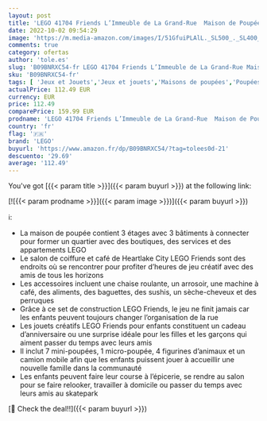 ```yaml
---
layout: post
title: 'LEGO 41704 Friends L’Immeuble de La Grand-Rue  Maison de Poupée  Café et Salon de Coiffure d Heartlake City   7 Mini-Poupées  pour Garçons et Filles'
date: 2022-10-02 09:54:29
image: 'https://m.media-amazon.com/images/I/51GfuiPLAlL._SL500_._SL400_.jpg'
comments: true
category: ofertas
author: 'tole.es'
slug: 'B09BNRXC54-fr LEGO 41704 Friends L’Immeuble de La Grand-Rue Maison de...'
sku: 'B09BNRXC54-fr'
tags: [ 'Jeux et Jouets','Jeux et jouets','Maisons de poupées','Poupées et accessoires','lego','🇫🇷', ]
actualPrice: 112.49 EUR
currency: EUR
price: 112.49
comparePrice: 159.99 EUR
prodname: 'LEGO 41704 Friends L’Immeuble de La Grand-Rue  Maison de Poupée  Café et Salon de Coiffure d Heartlake City   7 Mini-Poupées  pour Garçons et Filles'
country: 'fr'
flag: '🇫🇷'
brand: 'LEGO'
buyurl: 'https://www.amazon.fr/dp/B09BNRXC54/?tag=tolees0d-21'
descuento: '29.69'
average: '112.49'
---
```


You've got [{{< param title >}}]({{< param buyurl >}}) at the following link:

[![{{< param prodname >}}]({{< param image >}})]({{< param buyurl >}})

ℹ️:

- La maison de poupée contient 3 étages avec 3 bâtiments à connecter pour former un quartier avec des boutiques, des services et des appartements LEGO
- Le salon de coiffure et café de Heartlake City LEGO Friends sont des endroits où se rencontrer pour profiter d’heures de jeu créatif avec des amis de tous les horizons
- Les accessoires incluent une chaise roulante, un arrosoir, une machine à café, des aliments, des baguettes, des sushis, un sèche-cheveux et des perruques
- Grâce à ce set de construction LEGO Friends, le jeu ne finit jamais car les enfants peuvent toujours changer l’organisation de la rue
- Les jouets créatifs LEGO Friends pour enfants constituent un cadeau d’anniversaire ou une surprise idéale pour les filles et les garçons qui aiment passer du temps avec leurs amis
- Il inclut 7 mini-poupées, 1 micro-poupée, 4 figurines d’animaux et un camion mobile afin que les enfants puissent jouer à accueillir une nouvelle famille dans la communauté
- Les enfants peuvent faire leur course à l’épicerie, se rendre au salon pour se faire relooker, travailler à domicile ou passer du temps avec leurs amis au skatepark

[🛒 Check the deal!!]({{< param buyurl >}})
